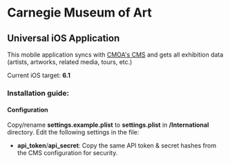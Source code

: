# Carnegie Museum of Art
## Universal iOS Application

This mobile application syncs with [CMOA's CMS](https://github.com/cmoa/cmoa-app-cms) and gets all exhibition data (artists, artworks, related media, tours, etc.)

Current iOS target: **6.1**

### Installation guide:

#### Configuration

Copy/rename **settings.example.plist** to **settings.plist** in **/International** directory. Edit the following settings in the file:

* **api\_token**/**api\_secret**: Copy the same API token & secret hashes from the CMS configuration for security.
